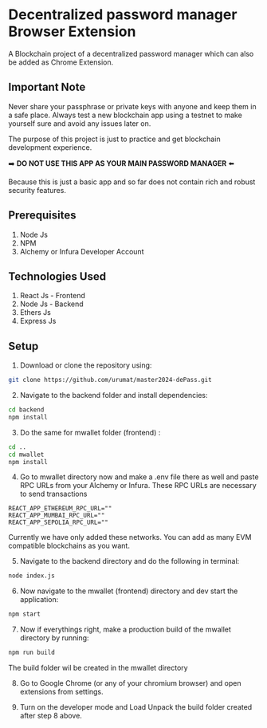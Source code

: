 # Decentralized password manager Browser Extension
A Blockchain project of a decentralized password manager which can also be added as Chrome Extension.

## Important Note
Never share your passphrase or private keys with anyone and keep them in a safe place. Always test a new blockchain app using a testnet to make yourself sure and avoid any issues later on. 
<p>The purpose of this project is just to practice and get blockchain development experience.</p>
<p>➡️ <b>DO NOT USE THIS APP AS YOUR MAIN PASSWORD MANAGER</b> ⬅️</p>
<p>Because this is just a basic app and so far does not contain rich and robust security features.</p>

## Prerequisites
1) Node Js
2) NPM
3) Alchemy or Infura Developer Account

## Technologies Used
1) React Js - Frontend
2) Node Js - Backend
3) Ethers Js
4) Express Js

## Setup
1) Download or clone the repository using:
```sh
git clone https://github.com/urumat/master2024-dePass.git
```
2) Navigate to the backend folder and install dependencies:
```sh
cd backend
npm install
```
3) Do the same for mwallet folder (frontend) :
```sh
cd ..
cd mwallet
npm install
```

4) Go to mwallet directory now and make a .env file there as well and paste RPC URLs from your Alchemy or Infura. These RPC URLs are necessary to send transactions
```env
REACT_APP_ETHEREUM_RPC_URL=""
REACT_APP_MUMBAI_RPC_URL=""
REACT_APP_SEPOLIA_RPC_URL="" 
```
Currently we have only added these networks. You can add as many EVM compatible blockchains as you want.

5) Navigate to the backend directory and do the following in terminal:
```sh
node index.js
```
6) Now navigate to the mwallet (frontend) directory and dev start the application:
```sh
npm start
```
7) Now if everythings right, make a production build of the mwallet directory by running:
```sh
npm run build
```
The build folder wil be created in the mwallet directory

8) Go to Google Chrome (or any of your chromium browser) and open extensions from settings.

9) Turn on the developer mode and Load Unpack the build folder created after step 8 above.




